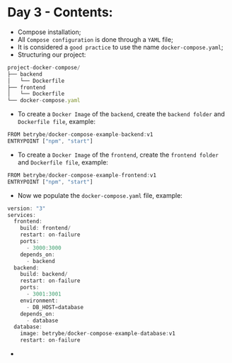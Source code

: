 # Day 3 - Contents: 

* Compose installation; 
* All `Compose configuration` is done through a `YAML` file; 
* It is considered a `good practice` to use the name `docker-compose.yaml`; 
* Structuring our project:
```js
project-docker-compose/
├── backend
│   └── Dockerfile
├── frontend
│   └── Dockerfile
└── docker-compose.yaml
```
* To create a `Docker Image` of the `backend`, create the `backend folder` and `Dockerfile file`, example: 
```js
FROM betrybe/docker-compose-example-backend:v1
ENTRYPOINT ["npm", "start"]
```
* To create a `Docker Image` of the `frontend`, create the `frontend folder` and `Dockerfile file`, example: 
```js
FROM betrybe/docker-compose-example-frontend:v1
ENTRYPOINT ["npm", "start"]
```
* Now we populate the `docker-compose.yaml` file, example: 
```js
version: "3"
services:
  frontend:
    build: frontend/
    restart: on-failure
    ports:
      - 3000:3000
    depends_on:
      - backend
  backend:
    build: backend/
    restart: on-failure
    ports:
      - 3001:3001
    environment:
      - DB_HOST=database
    depends_on:
      - database
  database:
    image: betrybe/docker-compose-example-database:v1
    restart: on-failure
```
* 
